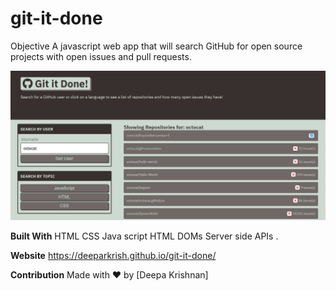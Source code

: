 # git-it-done
Objective
A javascript web app that will search GitHub for open source projects with open issues and pull requests.

![image](https://github.com/Deeparkrish/git-it-done/blob/main/module-6-starter/assets/100-final-app.jpeg)

**Built With**
HTML
CSS
Java script
HTML DOMs
Server side APIs .

**Website**
https://deeparkrish.github.io/git-it-done/

**Contribution**
Made with ❤️ by [Deepa Krishnan]
